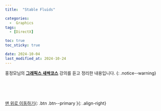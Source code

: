```yaml
---
title:  "Stable Fluids" 

categories:
  -  Graphics
tags:
  - [DirectX]

toc: true
toc_sticky: true

date: 2024-10-04
last_modified_at: 2024-10-24
---
```



홍정모님의 **[그래픽스 새싹코스](https://honglab.co.kr/)** 강의를 듣고 정리한 내용입니다.
{: .notice--warning}

<br>



<br>
<br>


[맨 위로 이동하기](#){: .btn .btn--primary }{: .align-right}
